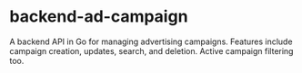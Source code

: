 # backend-ad-campaign
A backend API in Go for managing advertising campaigns. Features include campaign creation, updates, search, and deletion. Active campaign filtering too.
